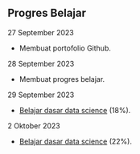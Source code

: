 ## Progres Belajar

27 September 2023
- Membuat portofolio Github.

28 September 2023
- Membuat progres belajar.

29 September 2023
- [Belajar dasar data science](https://www.dicoding.com/academies/615) (18%).

2 Oktober 2023
- [Belajar dasar data science](https://www.dicoding.com/academies/615) (22%).
